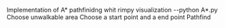 Implementation of A* pathfinidng whit rimpy visualization
--python A*.py
Choose unwalkable area
Choose a start point and a end point
Pathfind

